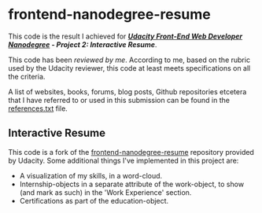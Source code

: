 # frontend-nanodegree-resume

This code is the result I achieved for ***[Udacity Front-End Web Developer Nanodegree](https://www.udacity.com/course/nd001) - Project 2: Interactive Resume***.

This code has been *reviewed by me*. According to me, based on the rubric used
by the Udacity reviewer, this code at least meets specifications on all the
criteria.

A list of websites, books, forums, blog posts, Github repositories etcetera
that I have referred to or used in this submission can be found in the
[references.txt](https://github.com/swesterveld/frontend-nanodegree-resume/blob/master/references.txt)
file.

## Interactive Resume
This code is a fork of the [frontend-nanodegree-resume](https://github.com/udacity/frontend-nanodegree-resume)
repository provided by Udacity. Some additional things I've implemented in this
project are:
* A visualization of my skills, in a word-cloud.
* Internship-objects in a separate attribute of the work-object, to show
  (and mark as such) in the 'Work Experience' section.
* Certifications as part of the education-object.
